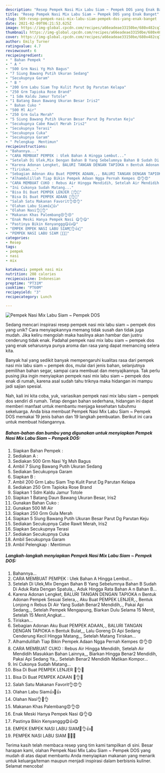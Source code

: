 ```yaml
---
description: "Resep Pempek Nasi Mix Labu Siam ~ Pempek DOS yang Enak Banget"
title: "Resep Pempek Nasi Mix Labu Siam ~ Pempek DOS yang Enak Banget"
slug: 569-resep-pempek-nasi-mix-labu-siam-pempek-dos-yang-enak-banget
date: 2021-02-09T06:21:53.625Z
image: https://img-global.cpcdn.com/recipes/a66eadeae33150be/680x482cq70/pempek-nasi-mix-labu-siam-pempek-dos-foto-resep-utama.jpg
thumbnail: https://img-global.cpcdn.com/recipes/a66eadeae33150be/680x482cq70/pempek-nasi-mix-labu-siam-pempek-dos-foto-resep-utama.jpg
cover: https://img-global.cpcdn.com/recipes/a66eadeae33150be/680x482cq70/pempek-nasi-mix-labu-siam-pempek-dos-foto-resep-utama.jpg
author: Emily Turner
ratingvalue: 4.7
reviewcount: 6
recipeingredient:
- " Bahan Pempek "
- " A "
- "500 Grm Nasi Yg Msh Bagus"
- "7 Siung Bawang Putih Ukuran Sedang"
- "Secukupnya Garam"
- " B "
- "200 Grm Labu Siam Tnp Kulit Parut Dg Parutan Kelapa"
- "250 Grm Tapioka Rose Brand"
- "1 Sdm Kaldu Jamur Totole"
- "1 Batang Daun Bawang Ukuran Besar Iris2"
- " Bahan Cuko "
- "500 Ml Air"
- "250 Grm Gula Merah"
- "5 Siung Bawang Putih Ukuran Besar Parut Dg Parutan Keju"
- "Secukupnya Cabe Rawit Merah Iris2"
- "Secukupnya Terasi"
- "Secukupnya Cuka"
- "Secukupnya Garam"
- " Pelengkap  Mentimun"
recipeinstructions:
- "Bahannya..."
- "CARA MEMBUAT PEMPEK : Ulek Bahan A Hingga Lembut..."
- "Setelah Di Ulek,Mix Dengan Bahan B Yang Sebelumnya Bahan B Sudah Di Aduk Rata Dengan Spatula,., Aduk Hingga Rata Bahan A n Bahan B..."
- "Karena Adonan Lengket, BALURI TANGAN DENGAN TAPIOKA n Bentuk Adonan Pempek Sesuai Selera,., Aku Buat PEMPEK LENJER,., Bentuk Lonjong n Rebus Di Air Yang Sudah Benar2 Mendidih,., Pakai Api Sedang,., Setelah Pempek Mengapung, Biarkan Dulu Selama 15 Menit, Setelah 15 Menit,Angkat..."
- "Tiriskan..."
- "Sebagian Adonan Aku Buat PEMPEK ADAAN,., BALURI TANGAN DENGAN TAPIOKA n Bentuk Bulat,,, Lalu Goreng Di Api Sedang Cenderung Kecil Hingga Matang,,, Setelah Matang Tiriskan..."
- "Alhamdulillah Tiap Bikin Pempek Adaan Ngga Pernah Kempes 😍👌😍"
- "CARA MEMBUAT CUKO : Rebus Air Hingga Mendidih, Setelah Air Mendidih Masukkan Bahan Lainnya,,, Biarkan Hingga Benar2 Mendidih, Pakai Api Sedang Ya.,. Setelah Benar2 Mendidih Matikan Kompor..."
- "Ini Cukonya Sudah Matang..."
- "Bisa Di Buat PEMPEK LENJER 🍚👌🍚"
- "Bisa Di Buat PEMPEK ADAAN 🍚👌🍚"
- "Salah Satu Makanan Favorit👌😍👌"
- "Olahan Labu Siam👍🍚👍"
- "Olahan Nasi👌🍚👌"
- "Makanan Khas Palembang😍👌😍"
- "Enak Meski Hanya Pempek Nasi 😋👌😋"
- "Pastinya Bikin Kenyanggg😋👍😋"
- "EMPEK EMPEK NASI LABU SIAM🍚👌👍🍚"
- "PEMPEK NASI LABU SIAM 💛💛💛"
categories:
- Resep
tags:
- pempek
- nasi
- mix

katakunci: pempek nasi mix 
nutrition: 208 calories
recipecuisine: Indonesian
preptime: "PT31M"
cooktime: "PT60M"
recipeyield: "3"
recipecategory: Lunch

---
```



![Pempek Nasi Mix Labu Siam ~ Pempek DOS](https://img-global.cpcdn.com/recipes/a66eadeae33150be/680x482cq70/pempek-nasi-mix-labu-siam-pempek-dos-foto-resep-utama.jpg)

Sedang mencari inspirasi resep pempek nasi mix labu siam ~ pempek dos yang unik? Cara menyiapkannya memang tidak susah dan tidak juga mudah. Jika keliru mengolah maka hasilnya akan hambar dan justru cenderung tidak enak. Padahal pempek nasi mix labu siam ~ pempek dos yang enak seharusnya punya aroma dan rasa yang dapat memancing selera kita.

Banyak hal yang sedikit banyak mempengaruhi kualitas rasa dari pempek nasi mix labu siam ~ pempek dos, mulai dari jenis bahan, selanjutnya pemilihan bahan segar, sampai cara membuat dan menyajikannya. Tak perlu pusing jika ingin menyiapkan pempek nasi mix labu siam ~ pempek dos enak di rumah, karena asal sudah tahu triknya maka hidangan ini mampu jadi sajian spesial.




Nah, kali ini kita coba, yuk, variasikan pempek nasi mix labu siam ~ pempek dos sendiri di rumah. Tetap dengan bahan sederhana, hidangan ini dapat memberi manfaat untuk membantu menjaga kesehatan tubuhmu sekeluarga. Anda bisa membuat Pempek Nasi Mix Labu Siam ~ Pempek DOS memakai 19 jenis bahan dan 19 langkah pembuatan. Berikut ini cara untuk membuat hidangannya.

<!--inarticleads1-->

##### Bahan-bahan dan bumbu yang digunakan untuk menyiapkan Pempek Nasi Mix Labu Siam ~ Pempek DOS:

1. Siapkan  Bahan Pempek :
1. Sediakan  A :
1. Sediakan 500 Grm Nasi Yg Msh Bagus
1. Ambil 7 Siung Bawang Putih Ukuran Sedang
1. Sediakan Secukupnya Garam
1. Siapkan  B :
1. Ambil 200 Grm Labu Siam Tnp Kulit Parut Dg Parutan Kelapa
1. Sediakan 250 Grm Tapioka Rose Brand
1. Siapkan 1 Sdm Kaldu Jamur Totole
1. Siapkan 1 Batang Daun Bawang Ukuran Besar, Iris2
1. Gunakan  Bahan Cuko :
1. Gunakan 500 Ml Air
1. Siapkan 250 Grm Gula Merah
1. Siapkan 5 Siung Bawang Putih Ukuran Besar Parut Dg Parutan Keju
1. Sediakan Secukupnya Cabe Rawit Merah, Iris2
1. Siapkan Secukupnya Terasi
1. Sediakan Secukupnya Cuka
1. Ambil Secukupnya Garam
1. Ambil  Pelengkap : Mentimun




<!--inarticleads2-->

##### Langkah-langkah menyiapkan Pempek Nasi Mix Labu Siam ~ Pempek DOS:

1. Bahannya...
1. CARA MEMBUAT PEMPEK : Ulek Bahan A Hingga Lembut...
1. Setelah Di Ulek,Mix Dengan Bahan B Yang Sebelumnya Bahan B Sudah Di Aduk Rata Dengan Spatula,., Aduk Hingga Rata Bahan A n Bahan B...
1. Karena Adonan Lengket, BALURI TANGAN DENGAN TAPIOKA n Bentuk Adonan Pempek Sesuai Selera,., Aku Buat PEMPEK LENJER,., Bentuk Lonjong n Rebus Di Air Yang Sudah Benar2 Mendidih,., Pakai Api Sedang,., Setelah Pempek Mengapung, Biarkan Dulu Selama 15 Menit, Setelah 15 Menit,Angkat...
1. Tiriskan...
1. Sebagian Adonan Aku Buat PEMPEK ADAAN,., BALURI TANGAN DENGAN TAPIOKA n Bentuk Bulat,,, Lalu Goreng Di Api Sedang Cenderung Kecil Hingga Matang,,, Setelah Matang Tiriskan...
1. Alhamdulillah Tiap Bikin Pempek Adaan Ngga Pernah Kempes 😍👌😍
1. CARA MEMBUAT CUKO : Rebus Air Hingga Mendidih, Setelah Air Mendidih Masukkan Bahan Lainnya,,, Biarkan Hingga Benar2 Mendidih, Pakai Api Sedang Ya.,. Setelah Benar2 Mendidih Matikan Kompor...
1. Ini Cukonya Sudah Matang...
1. Bisa Di Buat PEMPEK LENJER 🍚👌🍚
1. Bisa Di Buat PEMPEK ADAAN 🍚👌🍚
1. Salah Satu Makanan Favorit👌😍👌
1. Olahan Labu Siam👍🍚👍
1. Olahan Nasi👌🍚👌
1. Makanan Khas Palembang😍👌😍
1. Enak Meski Hanya Pempek Nasi 😋👌😋
1. Pastinya Bikin Kenyanggg😋👍😋
1. EMPEK EMPEK NASI LABU SIAM🍚👌👍🍚
1. PEMPEK NASI LABU SIAM 💛💛💛




Terima kasih telah membaca resep yang tim kami tampilkan di sini. Besar harapan kami, olahan Pempek Nasi Mix Labu Siam ~ Pempek DOS yang mudah di atas dapat membantu Anda menyiapkan makanan yang menarik untuk keluarga/teman maupun menjadi inspirasi dalam berbisnis kuliner. Selamat mencoba!
